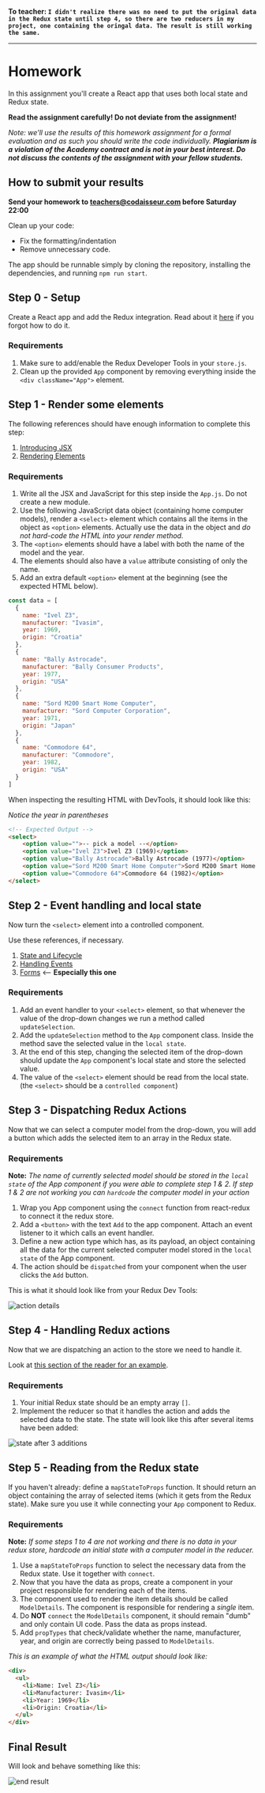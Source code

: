 **To teacher: `I didn't realize there was no need to put the original data in the Redux state until step 4, so there are two reducers in my project, one containing the oringal data. The result is still working the same.`**

<hr>

# Homework

In this assignment you'll create a React app that uses both local state and Redux state. 

**Read the assignment carefully! Do not deviate from the assignment!**

_Note: we'll use the results of this homework assignment for a formal evaluation and as such you should write the code individually. **Plagiarism is a violation of the Academy contract and is not in your best interest. Do not discuss the contents of the assignment with your fellow students.**_

## How to submit your results
**Send your homework to teachers@codaisseur.com before Saturday 22:00**

Clean up your code: 
- Fix the formatting/indentation
- Remove unnecessary code.

The app should be runnable simply by cloning the repository, installing the dependencies, and running `npm run start`.

## Step 0 - Setup

Create a React app and add the Redux integration. Read about it [here](https://readest.codaisseur.com/courses/intermediate-bootcamp/09-intro-to-redux/03-react-redux/01-setup) if you forgot how to do it.

### Requirements

1. Make sure to add/enable the Redux Developer Tools in your `store.js`.
1. Clean up the provided `App` component by removing everything inside the `<div className="App">` element.

## Step 1 - Render some elements

The following references should have enough information to complete this step:
1. [Introducing JSX](https://reactjs.org/docs/introducing-jsx.html)
1. [Rendering Elements](https://reactjs.org/docs/rendering-elements.html)

### Requirements
1. Write all the JSX and JavaScript for this step inside the `App.js`. Do not create a new module.
1. Use the following JavaScript data object (containing home computer models), render a `<select>` element which contains all the items in the object as `<option>` elements. Actually use the data in the object and _do not hard-code the HTML into your render method._
1. The `<option>` elements should have a label with both the name of the model and the year. 
1. The elements should also have a `value` attribute consisting of only the name. 
1. Add an extra default `<option>` element at the beginning (see the expected HTML below).

```js
const data = [
  {
    name: "Ivel Z3",
    manufacturer: "Ivasim",
    year: 1969,
    origin: "Croatia"
  },
  {
    name: "Bally Astrocade",
    manufacturer: "Bally Consumer Products",
    year: 1977,
    origin: "USA"
  },
  {
    name: "Sord M200 Smart Home Computer",
    manufacturer: "Sord Computer Corporation",
    year: 1971,
    origin: "Japan"
  },
  {
    name: "Commodore 64",
    manufacturer: "Commodore",
    year: 1982,
    origin: "USA"
  }
]
```

When inspecting the resulting HTML with DevTools, it should look like this:

_Notice the year in parentheses_

```HTML
<!-- Expected Output -->
<select>
    <option value="">-- pick a model --</option>
    <option value="Ivel Z3">Ivel Z3 (1969)</option>
    <option value="Bally Astrocade">Bally Astrocade (1977)</option>
    <option value="Sord M200 Smart Home Computer">Sord M200 Smart Home Computer (1971)</option>
    <option value="Commodore 64">Commodore 64 (1982)</option>
</select>
```

## Step 2 - Event handling and local state

Now turn the `<select>` element into a controlled component.

Use these references, if necessary.

1. [State and Lifecycle](https://reactjs.org/docs/state-and-lifecycle.html)
1. [Handling Events](https://reactjs.org/docs/handling-events.html)
1. [Forms](https://reactjs.org/docs/forms.html) <-- **Especially this one**

### Requirements

1. Add an event handler to your `<select>` element, so that whenever the value of the drop-down changes we run a method called `updateSelection`.
1. Add the `updateSelection` method to the `App` component class. Inside the method save the selected value in the `local state`. 
1. At the end of this step, changing the selected item of the drop-down should update the `App` component's local state and store the selected value. 
1. The value of the `<select>` element should be read from the local state. (the `<select>` should be a `controlled component`)

## Step 3 - Dispatching Redux Actions

Now that we can select a computer model from the drop-down, you will add a button which adds the selected item to an array in the Redux state.

### Requirements

**Note:** _The name of currently selected model should be stored in the `local state` of the App component if you were able to complete step 1 & 2. If step 1 & 2 are not working you can `hardcode` the computer model in your action_
 
1. Wrap you App component using the `connect` function from react-redux to connect it the redux store.
1. Add a `<button>` with the text `Add` to the app component. Attach an event listener to it which calls an event handler.
1. Define a new action type which has, as its payload, an object containing all the data for the current selected computer model stored in the `local state` of the App component. 
1. The action should be `dispatched` from your component when the user clicks the `Add` button.

This is what it should look like from your Redux Dev Tools:

![action details](https://res.cloudinary.com/speltaculair/image/upload/c_scale,w_600/v1559033097/actions_xrpyro.png)


## Step 4 - Handling Redux actions

Now that we are dispatching an action to the store we need to handle it.

Look at [this section of the reader for an example](https://readest.codaisseur.com/courses/intermediate-bootcamp/09-intro-to-redux/02-redux/01-theory).

### Requirements

1. Your initial Redux state should be an empty array `[]`. 
1. Implement the reducer so that it handles the action and adds the selected data to the state. The state will look like this after several items have been added:

![state after 3 additions](https://res.cloudinary.com/speltaculair/image/upload/c_scale,w_600/v1559033085/state_l7lxvk.png)


## Step 5 - Reading from the Redux state

If you haven't already: define a `mapStateToProps` function. It should return an object containing the array of selected items (which it gets from the Redux state). Make sure you use it while connecting your `App` component to Redux.

### Requirements

**Note:** _If some steps 1 to 4 are not working and there is no data in your redux store, hardcode an initial state with a computer model in the reducer._

1. Use a `mapStateToProps` function to select the necessary data from the Redux state. Use it together with `connect`. 
1. Now that you have the data as props, create a component in your project responsible for rendering each of the items. 
1. The component used to render the item details should be called `ModelDetails`. The component is responsible for rendering a _single_ item. 
1. Do **NOT** `connect` the `ModelDetails` component, it should remain "dumb" and only contain UI code. Pass the data as props instead.
1. Add `propTypes` that check/validate whether the name, manufacturer, year, and origin are correctly being passed to `ModelDetails`.

_This is an example of what the HTML output should look like:_

```html
<div>
  <ul>
    <li>Name: Ivel Z3</li>
    <li>Manufacturer: Ivasim</li>
    <li>Year: 1969</li>
    <li>Origin: Croatia</li>
  </ul>
</div>
```


## Final Result

Will look and behave something like this:

![end result](https://cd.sseu.re/extra-assignment2.gif)
